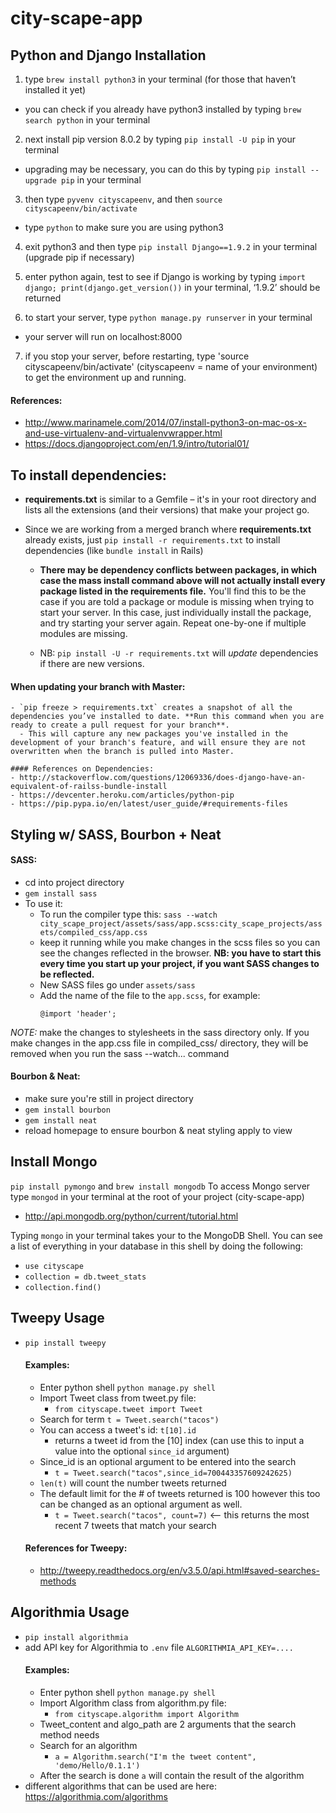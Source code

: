 # city-scape-app

## Python and Django Installation

1. type `brew install python3` in your terminal (for those that haven’t installed it yet)
  - you can check if you already have python3 installed by typing `brew search python` in your terminal

2. next install pip version 8.0.2 by typing `pip install -U pip` in your terminal
  - upgrading may be necessary, you can do this by typing `pip install --upgrade pip` in your terminal

3. then type `pyvenv cityscapeenv`, and then `source cityscapeenv/bin/activate`
  - type `python` to make sure you are using python3

4. exit python3 and then type `pip install Django==1.9.2` in your terminal (upgrade pip if necessary)

5. enter python again, test to see if Django is working by typing `import django; print(django.get_version())` in your terminal, ‘1.9.2’ should be returned

6. to start your server, type `python manage.py runserver` in your terminal
  - your server will run on localhost:8000

7. if you stop your server, before restarting, type 'source cityscapeenv/bin/activate' (cityscapeenv = name of your environment) to get the environment up and running.

  #### References:
  - http://www.marinamele.com/2014/07/install-python3-on-mac-os-x-and-use-virtualenv-and-virtualenvwrapper.html
  - https://docs.djangoproject.com/en/1.9/intro/tutorial01/

## To install dependencies:
  - **requirements.txt** is similar to a Gemfile – it's in your root directory and lists all the extensions (and their versions) that make your project go.

  - Since we are working from a merged branch where **requirements.txt** already exists, just `pip install -r requirements.txt` to install dependencies (like `bundle install` in Rails)

      - **There may be dependency conflicts between packages, in which case the mass
      install command above will not actually install every package listed in the
      requirements file.** You'll find this to be the case if you are told a package
      or module is missing when trying to start your server. In this case, just individually install the package, and try starting your server again. Repeat one-by-one if multiple modules are missing.

      - NB: `pip install -U -r requirements.txt` will *update* dependencies if there are new versions.

  #### **When updating your branch with Master**:
    - `pip freeze > requirements.txt` creates a snapshot of all the dependencies you’ve installed to date. **Run this command when you are ready to create a pull request for your branch**.
      - This will capture any new packages you've installed in the development of your branch's feature, and will ensure they are not overwritten when the branch is pulled into Master.

    #### References on Dependencies:
    - http://stackoverflow.com/questions/12069336/does-django-have-an-equivalent-of-railss-bundle-install
    - https://devcenter.heroku.com/articles/python-pip
    - https://pip.pypa.io/en/latest/user_guide/#requirements-files

## Styling w/ SASS, Bourbon + Neat

  #### SASS:
 - cd into project directory
 - `gem install sass`
 - To use it:
   - To run the compiler type this: `sass --watch city_scape_project/assets/sass/app.scss:city_scape_projects/assets/compiled_css/app.css`
    - keep it running while you make changes in the
      scss files so you can see the changes reflected in the browser. **NB: you have to start this every time you start up your project, if you want SASS changes to be reflected.**
   - New SASS files go under `assets/sass`
   - Add the name of the file to the `app.scss`, for example:
     ```
     @import 'header';
     ```
 _NOTE:_ make the changes to stylesheets in the sass directory only. If you make changes
 in the app.css file in compiled_css/ directory, they will be removed when you run
 the sass --watch... command



  #### Bourbon & Neat:
 - make sure you're still in project directory
 - `gem install bourbon`
 - `gem install neat`
 - reload homepage to ensure bourbon & neat styling apply to view

## Install Mongo
  `pip install pymongo` and `brew install mongodb`
  To access Mongo server type `mongod` in your terminal at the root of your project (city-scape-app)

  - http://api.mongodb.org/python/current/tutorial.html

  Typing `mongo` in your terminal takes your to the MongoDB Shell.  You can see a list of everything in your database in this shell by doing the following:
  - `use cityscape`
  - `collection = db.tweet_stats`
  - `collection.find()`


## Tweepy Usage
  - ```pip install tweepy```
    #### Examples:
    - Enter python shell
      ```python manage.py shell```
    - Import Tweet class from tweet.py file:
      - ```from cityscape.tweet import Tweet```
    - Search for term ```t = Tweet.search("tacos")```
    - You can access a tweet's id: ```t[10].id```
      - returns a tweet id from the [10] index (can use this to input a value into the optional ```since_id``` argument)
    - Since_id is an optional argument to be entered into the search
      - ```t = Tweet.search("tacos",since_id=700443357609242625)```
    - ```len(t)``` will count the number tweets returned
    - The default limit for the # of tweets returned is 100 however this too can be changed as an optional argument as well.
      - ```t = Tweet.search("tacos", count=7)``` <-- this returns the most recent 7 tweets that match your search

    #### References for Tweepy:
      - http://tweepy.readthedocs.org/en/v3.5.0/api.html#saved-searches-methods

## Algorithmia Usage
  - ```pip install algorithmia```
  - add API key for Algorithmia to `.env` file `ALGORITHMIA_API_KEY=....`
    #### Examples:
    - Enter python shell
      ```python manage.py shell```
    - Import Algorithm class from algorithm.py file:
      - ```from cityscape.algorithm import Algorithm```
    - Tweet_content and algo_path are 2 arguments that the search method needs
    - Search for an algorithm
      - ```a = Algorithm.search("I'm the tweet content", 'demo/Hello/0.1.1')```
    - After the search is done `a` will contain the result of the algorithm
  - different algorithms that can be used are here: https://algorithmia.com/algorithms
